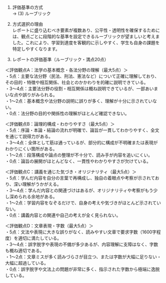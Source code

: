 1. 評価基準の方式  
   → (3) ルーブリック

2. 方式選択の理由  
   レポートに盛り込むべき要素が複数あり、公平性・透明性を確保するためには、観点ごとに段階的な基準を設定できるルーブリックが望ましいと考えました。これにより、学習到達度を客観的に示しやすく、学生も自身の課題を特定しやすくなります。

3. レポートの評価基準（ルーブリック・満点20点）  

＜評価観点A：法学の基本概念・各法分野の理解（最大5点）＞  
・5点：主要な法分野（民法、刑法、憲法など）について正確に理解しており、その目的・特徴や相互関係、社会とのかかわりを的確に説明できている。  
・3～4点：主要法分野の役割・相互関係は概ね説明できているが、一部あいまいな点や誤りがみられる。  
・1～2点：基本概念や法分野の説明に誤りが多く、理解が十分に示されていない。  
・0点：法分野の目的や関係性の理解がほとんど確認できない。  

＜評価観点B：論理的構成・わかりやすさ（最大5点）＞  
・5点：序論・本論・結論の流れが明確で、論旨が一貫してわかりやすく、全文を通じて説得力がある。  
・3～4点：全体として筋は通っているが、部分的に構成が不明確または表現がわかりにくい箇所がある。  
・1～2点：段落構成や論点の整理が不十分で、読み手が内容を追いにくい。  
・0点：論旨の展開がほとんどなく、一貫性やわかりやすさが欠けている。  

＜評価観点C：講義を通じた気づき・オリジナリティ（最大5点）＞  
・5点：学んだ内容を自分の言葉で再構成し、独自の着眼点や考察が示されており、深い理解がうかがえる。  
・3～4点：学んだ内容との関連づけはあるが、オリジナリティや考察がもう少し深められる余地がある。  
・1～2点：学習内容をなぞるだけで、自身の考えや気づきがほとんど示されていない。  
・0点：講義内容との関連や自己の考えが全く見られない。  

＜評価観点D：文章表現・字数（最大5点）＞  
・5点：文法や表現に大きな誤りがなく、読みやすい文章で要求字数（1600字程度）を適切に満たしている。  
・3～4点：誤字脱字や表現の不備が多少あるが、内容理解に支障はなく、字数も概ね適切である。  
・1～2点：文章ミスが多く読みづらさが目立つ、または字数が大幅に足りない・大幅に超過している。  
・0点：誤字脱字や文法上の問題が非常に多く、指示された字数から極端に逸脱している。  